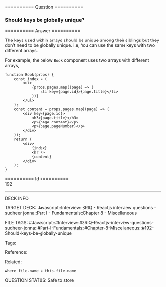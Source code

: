 ========== Question ==========  

### Should keys be globally unique?  

========== Answer ==========  

The keys used within arrays should be unique among their siblings but they don’t need to be globally unique. i.e, You can use the same keys with two different arrays.

For example, the below `Book` component uses two arrays with different arrays,

<!-- codeblock-start -->
<pre><code class="hljs language-javascript"><span class="hljs-keyword">function</span> <span class="hljs-title function_">Book</span>(<span class="hljs-params">props</span>) {
    <span class="hljs-keyword">const</span> index = (
        <span class="xml"><span class="hljs-tag">&#x3C;<span class="hljs-name">ul</span>></span>
            {props.pages.map((page) => (
                <span class="hljs-tag">&#x3C;<span class="hljs-name">li</span> <span class="hljs-attr">key</span>=<span class="hljs-string">{page.id}</span>></span>{page.title}<span class="hljs-tag">&#x3C;/<span class="hljs-name">li</span>></span>
            ))}
        <span class="hljs-tag">&#x3C;/<span class="hljs-name">ul</span>></span></span>
    );
    <span class="hljs-keyword">const</span> content = props.<span class="hljs-property">pages</span>.<span class="hljs-title function_">map</span>(<span class="hljs-function">(<span class="hljs-params">page</span>) =></span> (
        <span class="xml"><span class="hljs-tag">&#x3C;<span class="hljs-name">div</span> <span class="hljs-attr">key</span>=<span class="hljs-string">{page.id}</span>></span>
            <span class="hljs-tag">&#x3C;<span class="hljs-name">h3</span>></span>{page.title}<span class="hljs-tag">&#x3C;/<span class="hljs-name">h3</span>></span>
            <span class="hljs-tag">&#x3C;<span class="hljs-name">p</span>></span>{page.content}<span class="hljs-tag">&#x3C;/<span class="hljs-name">p</span>></span>
            <span class="hljs-tag">&#x3C;<span class="hljs-name">p</span>></span>{page.pageNumber}<span class="hljs-tag">&#x3C;/<span class="hljs-name">p</span>></span>
        <span class="hljs-tag">&#x3C;/<span class="hljs-name">div</span>></span></span>
    ));
    <span class="hljs-keyword">return</span> (
        <span class="xml"><span class="hljs-tag">&#x3C;<span class="hljs-name">div</span>></span>
            {index}
            <span class="hljs-tag">&#x3C;<span class="hljs-name">hr</span> /></span>
            {content}
        <span class="hljs-tag">&#x3C;/<span class="hljs-name">div</span>></span></span>
    );
}
</code></pre>
<!-- codeblock-end -->

========== Id ==========  
192

---

DECK INFO

TARGET DECK: Javascript::Interview::SRIQ - Reactjs interview questions - sudheer jonna::Part I - Fundamentals::Chapter 8 - Miscellaneous

FILE TAGS: #Javascript::#Interview::#SRIQ-Reactjs-interview-questions-sudheer-jonna::#Part-I-Fundamentals::#Chapter-8-Miscellaneous::#192-Should-keys-be-globally-unique

Tags:

Reference:

Related:

```dataview
where file.name = this.file.name
```
QUESTION STATUS: Safe to store
